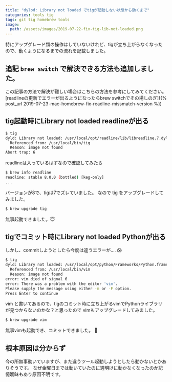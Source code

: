 ```yaml
---
title: "dylod: Library not loaded でtigが起動しない状態から動くまで"
categories: tools tig
tags: git tig homebrew tools
image:
  path: /assets/images/2019-07-22-fix-tig-lib-not-loaded.png
---
```


特にアップグレード類の操作はしていないけれど、tigが立ち上がらなくなったので、動くようになるまでの流れを記載しました。

## 追記 `brew switch` で解決できる方法も追加しました。
この記事の方法で解決が難しい場合はこちらの方法を参考にしてみてください。
[readlineの更新でエラーが出るようになったらbrew switchでその場しのぎ]({% post_url 2019-07-23-mac-homebrew-fix-readline-missmatch-version %})



## tig起動時にLibrary not loaded readlineが出る

```sh
$ tig
dyld: Library not loaded: /usr/local/opt/readline/lib/libreadline.7.dylib
  Referenced from: /usr/local/bin/tig
  Reason: image not found
Abort trap: 6
```

readlineは入っているはずなので確認してみたら

```sh
$ brew info readline
readline: stable 8.0.0 (bottled) [keg-only]
...
```
バージョンが8で、tigは7でズレていました。
なので tig をアップグレードしてみました。

```sh
$ brew upgrade tig
```

無事起動できました。😇

## tigでコミット時にLibrary not loaded Pythonが出る

しかし、commitしようとしたら今度は違うエラーが.... 😱

```sh
$ tig
dyld: Library not loaded: /usr/local/opt/python/Frameworks/Python.framework/Versions/3.6/Python
  Referenced from: /usr/local/bin/vim
  Reason: image not found
error: vim died of signal 6
error: There was a problem with the editor 'vim'.
Please supply the message using either -m or -F option.
Press Enter to continue
```

vim と書いてあるので、tigのコミット時に立ち上がるvimでPythonライブラリが見つからないのかな？と思ったので
vimもアップグレードしてみました。

```sh
$ brew upgrade vim
```

無事vimも起動でき、コミットできました。 🎉

## 根本原因は分からず

今の所無事動いていますが、また違うツール起動しようとしたら動かないとかありそうです。
なぜ金曜日までは動いていたのに週明けに動かなくなったのか記憶曖昧もあり原因不明です。
